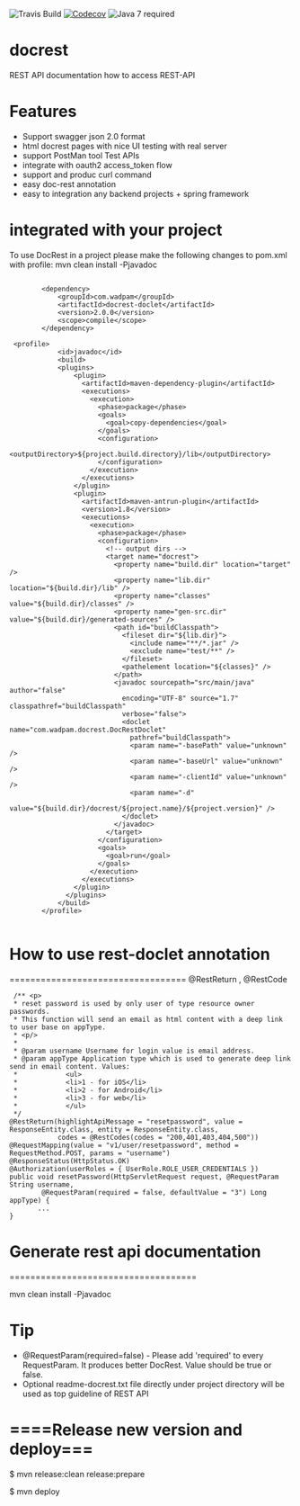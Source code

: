 ![Travis Build](https://travis-ci.org/sophea/docrest.svg?branch=master)
[![Codecov](https://codecov.io/github/sophea/docrest/coverage.svg?branch=master)](https://codecov.io/github/sophea/docrest?branch=master)
![Java 7 required](https://img.shields.io/badge/java-7-brightgreen.svg)

docrest
=======

REST API documentation how to access REST-API

Features
========

- Support swagger json 2.0 format
- html docrest pages with nice UI testing with real server
- support PostMan tool Test APIs
- integrate with oauth2 access_token flow
- support and produc curl command
- easy doc-rest annotation
- easy to integration any backend projects + spring framework

integrated with your project
============================

To use DocRest in a project please make the following changes to pom.xml with profile: mvn clean install -Pjavadoc 

```
      
        <dependency>
            <groupId>com.wadpam</groupId>
            <artifactId>docrest-doclet</artifactId>
            <version>2.0.0</version>
            <scope>compile</scope>
        </dependency>
	
 <profile>
            <id>javadoc</id>
            <build>
            <plugins>
                <plugin>
                  <artifactId>maven-dependency-plugin</artifactId>
                  <executions>
                    <execution>
                      <phase>package</phase>
                      <goals>
                        <goal>copy-dependencies</goal>
                      </goals>
                      <configuration>
                        <outputDirectory>${project.build.directory}/lib</outputDirectory>
                      </configuration>
                    </execution>
                  </executions>
                </plugin>
                <plugin>
                  <artifactId>maven-antrun-plugin</artifactId>
                  <version>1.8</version>
                  <executions>
                    <execution>
                      <phase>package</phase>
                      <configuration>
                        <!-- output dirs -->
                        <target name="docrest">
                          <property name="build.dir" location="target" />
                          <property name="lib.dir" location="${build.dir}/lib" />
                          <property name="classes" value="${build.dir}/classes" />
                          <property name="gen-src.dir" value="${build.dir}/generated-sources" />
                          <path id="buildClasspath">
                            <fileset dir="${lib.dir}">
                              <include name="**/*.jar" />
                              <exclude name="test/**" />
                            </fileset>
                            <pathelement location="${classes}" />
                          </path>
                          <javadoc sourcepath="src/main/java" author="false"
                            encoding="UTF-8" source="1.7" classpathref="buildClasspath"
                            verbose="false">
                            <doclet name="com.wadpam.docrest.DocRestDoclet"
                              pathref="buildClasspath">
                              <param name="-basePath" value="unknown" />
                              <param name="-baseUrl" value="unknown" />
                              <param name="-clientId" value="unknown" />
                              <param name="-d"
                                value="${build.dir}/docrest/${project.name}/${project.version}" />
                            </doclet>
                          </javadoc>
                        </target>
                      </configuration>
                      <goals>
                        <goal>run</goal>
                      </goals>
                    </execution>
                  </executions>
                </plugin>
              </plugins>
            </build>
        </profile>
                 
```                    

# How to use rest-doclet annotation
==================================
@RestReturn , @RestCode

     /** <p>
     * reset password is used by only user of type resource owner passwords.
     * This function will send an email as html content with a deep link to user base on appType.
     * <p/>
     * 
     * @param username Username for login value is email address.
     * @param appType Application type which is used to generate deep link send in email content. Values:
     *            <ul>
     *            <li>1 - for iOS</li>
     *            <li>2 - for Android</li>
     *            <li>3 - for web</li>
     *            </ul>
     */
    @RestReturn(highlightApiMessage = "resetpassword", value = ResponseEntity.class, entity = ResponseEntity.class,
                codes = @RestCodes(codes = "200,401,403,404,500"))
    @RequestMapping(value = "v1/user/resetpassword", method = RequestMethod.POST, params = "username")
    @ResponseStatus(HttpStatus.OK)
    @Authorization(userRoles = { UserRole.ROLE_USER_CREDENTIALS })
    public void resetPassword(HttpServletRequest request, @RequestParam String username,
            @RequestParam(required = false, defaultValue = "3") Long appType) {
    	   ...
    }


# Generate rest api documentation
 ====================================

 mvn clean install -Pjavadoc
 
 Tip
 =====
 - @RequestParam(required=false) - Please add 'required' to every RequestParam. It produces better DocRest. Value should be true or false. 
 - Optional readme-docrest.txt file directly under project directory will be used as top guideline of REST API
       

# ====Release new version and deploy===

$ mvn release:clean release:prepare

$ mvn deploy
